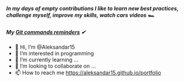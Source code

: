 




##### In my days of empty contributions I like to learn new best practices, challenge myself, improve my skills, watch cars videos 🏎
##### My <a href=https://github.com/Aleksandar15/GiT-reminds-commands>Git commands reminders</a> ✔

- 👋 Hi, I’m @Aleksandar15
- 👀 I’m interested in programming
- 🌱 I’m currently learning ...
- 💞️ I’m looking to collaborate on ...
- 📫 How to reach me https://aleksandar15.github.io/portfolio

<!---
Aleksandar15/Aleksandar15 is a ✨ special ✨ repository because its `README.md` (this file) appears on your GitHub profile.
You can click the Preview link to take a look at your changes.
--->
